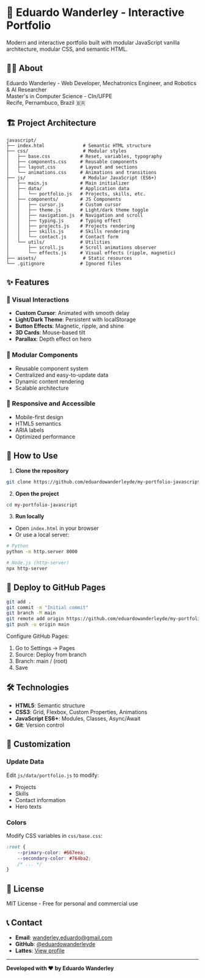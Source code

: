 # 🚀 Eduardo Wanderley - Interactive Portfolio

Modern and interactive portfolio built with modular JavaScript vanilla architecture, modular CSS, and semantic HTML.

## 👨‍💻 About

Eduardo Wanderley - Web Developer, Mechatronics Engineer, and Robotics & AI Researcher  
Master's in Computer Science - CIn/UFPE  
Recife, Pernambuco, Brazil 🇧🇷

## 🏗️ Project Architecture

```
javascript/
├── index.html              # Semantic HTML structure
├── css/                    # Modular styles
│   ├── base.css           # Reset, variables, typography
│   ├── components.css     # Reusable components
│   ├── layout.css         # Layout and sections
│   └── animations.css     # Animations and transitions
├── js/                     # Modular JavaScript (ES6+)
│   ├── main.js            # Main initializer
│   ├── data/              # Application data
│   │   └── portfolio.js   # Projects, skills, etc.
│   ├── components/        # JS Components
│   │   ├── cursor.js      # Custom cursor
│   │   ├── theme.js       # Light/dark theme toggle
│   │   ├── navigation.js  # Navigation and scroll
│   │   ├── typing.js      # Typing effect
│   │   ├── projects.js    # Projects rendering
│   │   ├── skills.js      # Skills rendering
│   │   └── contact.js     # Contact form
│   └── utils/             # Utilities
│       ├── scroll.js      # Scroll animations observer
│       └── effects.js     # Visual effects (ripple, magnetic)
├── assets/                 # Static resources
└── .gitignore             # Ignored files
```

## ✨ Features

### 🎨 Visual Interactions
- **Custom Cursor**: Animated with smooth delay
- **Light/Dark Theme**: Persistent with localStorage
- **Button Effects**: Magnetic, ripple, and shine
- **3D Cards**: Mouse-based tilt
- **Parallax**: Depth effect on hero

### 🔧 Modular Components
- Reusable component system
- Centralized and easy-to-update data
- Dynamic content rendering
- Scalable architecture

### 📱 Responsive and Accessible
- Mobile-first design
- HTML5 semantics
- ARIA labels
- Optimized performance

## 🚀 How to Use

1. **Clone the repository**
```bash
git clone https://github.com/eduardowanderleyde/my-portfolio-javascript.git
```

2. **Open the project**
```bash
cd my-portfolio-javascript
```

3. **Run locally**
- Open `index.html` in your browser
- Or use a local server:
```bash
# Python
python -m http.server 8000

# Node.js (http-server)
npx http-server
```

## 🎯 Deploy to GitHub Pages

```bash
git add .
git commit -m "Initial commit"
git branch -M main
git remote add origin https://github.com/eduardowanderleyde/my-portfolio-javascript.git
git push -u origin main
```

Configure GitHub Pages:
1. Go to Settings → Pages
2. Source: Deploy from branch
3. Branch: main / (root)
4. Save

## 🛠️ Technologies

- **HTML5**: Semantic structure
- **CSS3**: Grid, Flexbox, Custom Properties, Animations
- **JavaScript ES6+**: Modules, Classes, Async/Await
- **Git**: Version control

## 📝 Customization

### Update Data
Edit `js/data/portfolio.js` to modify:
- Projects
- Skills
- Contact information
- Hero texts

### Colors
Modify CSS variables in `css/base.css`:
```css
:root {
    --primary-color: #667eea;
    --secondary-color: #764ba2;
    /* ... */
}
```

## 📄 License

MIT License - Free for personal and commercial use

## 📞 Contact

- **Email**: wanderley.eduardo@gmail.com
- **GitHub**: [@eduardowanderleyde](https://github.com/eduardowanderleyde)
- **Lattes**: [View profile](http://lattes.cnpq.br/seu-lattes)

---

**Developed with ❤️ by Eduardo Wanderley**
